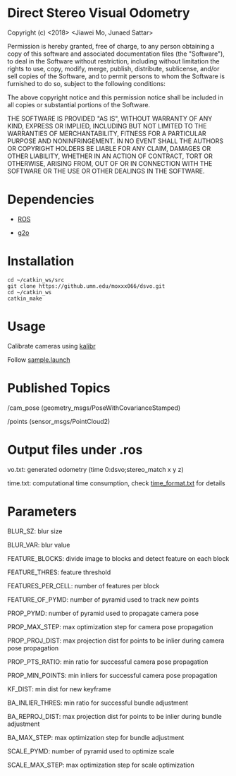 # Direct Stereo Visual Odometry
Copyright (c) <2018> <Jiawei Mo, Junaed Sattar>

Permission is hereby granted, free of charge, to any person obtaining a copy of this software and associated documentation files (the "Software"), to deal in the Software without restriction, including without limitation the rights to use, copy, modify, merge, publish, distribute, sublicense, and/or sell copies of the Software, and to permit persons to whom the Software is furnished to do so, subject to the following conditions:

The above copyright notice and this permission notice shall be included in all copies or substantial portions of the Software.

THE SOFTWARE IS PROVIDED "AS IS", WITHOUT WARRANTY OF ANY KIND, EXPRESS OR IMPLIED, INCLUDING BUT NOT LIMITED TO THE WARRANTIES OF MERCHANTABILITY, FITNESS FOR A PARTICULAR PURPOSE AND NONINFRINGEMENT. IN NO EVENT SHALL THE AUTHORS OR COPYRIGHT HOLDERS BE LIABLE FOR ANY CLAIM, DAMAGES OR OTHER LIABILITY, WHETHER IN AN ACTION OF CONTRACT, TORT OR OTHERWISE, ARISING FROM, OUT OF OR IN CONNECTION WITH THE SOFTWARE OR THE USE OR OTHER DEALINGS IN THE SOFTWARE.

# Dependencies
- [ROS](http://www.ros.org/)

- [g2o](https://github.com/RainerKuemmerle/g2o)

# Installation
```
cd ~/catkin_ws/src
git clone https://github.umn.edu/moxxx066/dsvo.git
cd ~/catkin_ws
catkin_make
```

# Usage
Calibrate cameras using [kalibr](https://github.com/ethz-asl/kalibr/wiki/multiple-camera-calibration)

Follow [sample.launch](https://github.umn.edu/moxxx066/dsvo/blob/master/launch/sample.launch)

# Published Topics
/cam_pose (geometry_msgs/PoseWithCovarianceStamped)

/points (sensor_msgs/PointCloud2)

# Output files under .ros
vo.txt: generated odometry (time 0:dsvo;stereo_match x y z)

time.txt: computational time consumption, check [time_format.txt](https://github.umn.edu/moxxx066/dsvo/blob/master/test/time_format.txt) for details

# Parameters
BLUR_SZ: blur size

BLUR_VAR: blur value

FEATURE_BLOCKS: divide image to blocks and detect feature on each block

FEATURE_THRES: feature threshold

FEATURES_PER_CELL: number of features per block

FEATURE_OF_PYMD: number of pyramid used to track new points

PROP_PYMD: number of pyramid used to propagate camera pose

PROP_MAX_STEP: max optimization step for camera pose propagation

PROP_PROJ_DIST: max projection dist for points to be inlier during camera pose propagation

PROP_PTS_RATIO: min ratio for successful camera pose propagation

PROP_MIN_POINTS: min inliers for successful camera pose propagation

KF_DIST: min dist for new keyframe

BA_INLIER_THRES: min ratio for successful bundle adjustment

BA_REPROJ_DIST: max projection dist for points to be inlier during bundle adjustment

BA_MAX_STEP: max optimization step for bundle adjustment

SCALE_PYMD: number of pyramid used to optimize scale

SCALE_MAX_STEP: max optimization step for scale optimization
